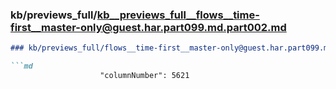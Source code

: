 ### kb/previews_full/kb__previews_full__flows__time-first__master-only@guest.har.part099.md.part002.md

```md
### kb/previews_full/flows__time-first__master-only@guest.har.part099.md (part 002)

```md
                    "columnNumber": 5621
                      
```

```

```

